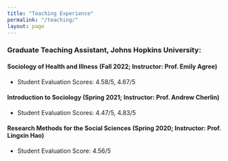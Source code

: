 ```yaml
---
title: "Teaching Experience"
permalink: "/teaching/"
layout: page
---
```


### Graduate Teaching Assistant, Johns Hopkins University:

#### **Sociology of Health and Illness** (Fall 2022; Instructor: Prof. Emily Agree)
- Student Evaluation Scores: 4.58/5, 4.67/5

#### **Introduction to Sociology** (Spring 2021; Instructor: Prof. Andrew Cherlin)
- Student Evaluation Scores: 4.47/5, 4.83/5

#### **Research Methods for the Social Sciences** (Spring 2020; Instructor: Prof. Lingxin Hao)
- Student Evaluation Score: 4.56/5
